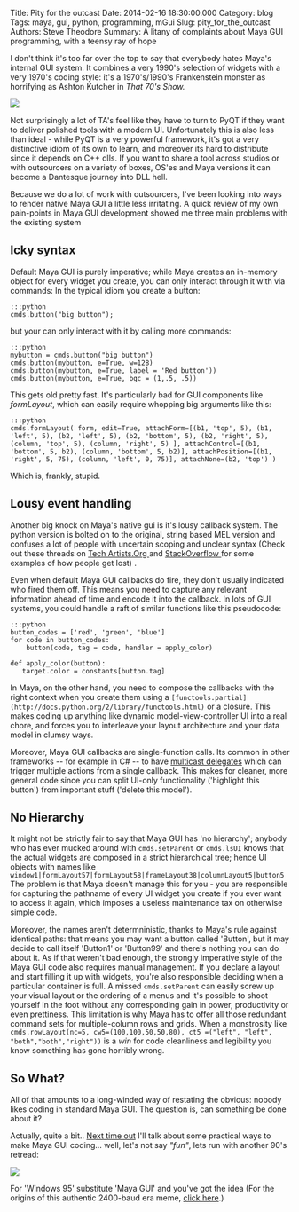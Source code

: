 Title: Pity for the outcast
Date: 2014-02-16 18:30:00.000
Category: blog
Tags: maya, gui, python, programming, mGui
Slug: pity_for_the_outcast
Authors: Steve Theodore
Summary: A litany of complaints about Maya GUI programming, with a teensy ray of hope

I don't think it's too far over the top to say that everybody hates Maya's internal GUI system. It combines a very 1990's selection of widgets with a very 1970's coding style: it's a  1970's/1990's Frankenstein monster as horrifying as Ashton Kutcher in _That 70's Show._  

_[![](http://www.mediabistro.com/prnewser/files/2013/11/cmKUTCHER_ARTICLE_narrowweb__300x3532.jpg)](http://www.mediabistro.com/prnewser/files/2013/11/cmKUTCHER_ARTICLE_narrowweb__300x3532.jpg)_
  
Not surprisingly a lot of TA's feel like they have to turn to PyQT if they want to deliver polished tools with a modern UI.  Unfortunately this is also less than ideal - while PyQT is a very powerful framework, it's got a very distinctive idiom of its own to learn, and moreover its hard to distribute since it depends on C++ dlls.  If you want to share a tool across studios or with outsourcers on a variety of boxes, OS'es and Maya versions it can become a Dantesque journey into DLL hell.  
  
Because we do a lot of work with outsourcers, I've been looking into ways to render native Maya GUI a little less irritating. A quick review of my own pain-points in Maya GUI development showed me three main problems with the existing system    

## Icky syntax

Default Maya GUI is purely imperative; while Maya creates an in-memory object for every widget you create, you can only interact through it with via commands: In the typical idiom you create a button:    
    
    :::python
    cmds.button("big button");

  
but your can only interact with it by calling more commands:   

    :::python
    mybutton = cmds.button("big button")  
    cmds.button(mybutton, e=True, w=128)  
    cmds.button(mybutton, e=True, label = 'Red button'))  
    cmds.button(mybutton, e=True, bgc = (1,.5, .5))  
    

This gets old pretty fast.  It's particularly bad for GUI components like _formLayout_, which can easily require whopping big arguments like this:
        
    :::python  
    cmds.formLayout( form, edit=True, attachForm=[(b1, 'top', 5), (b1, 'left', 5), (b2, 'left', 5), (b2, 'bottom', 5), (b2, 'right', 5), (column, 'top', 5), (column, 'right', 5) ], attachControl=[(b1, 'bottom', 5, b2), (column, 'bottom', 5, b2)], attachPosition=[(b1, 'right', 5, 75), (column, 'left', 0, 75)], attachNone=(b2, 'top') )  
    

  
Which is, frankly, stupid.  

## Lousy event handling

Another big knock on Maya's native gui is it's lousy callback system. The python version is bolted on to the original, string based MEL version and confuses a lot of people with uncertain scoping and unclear syntax (Check out these threads on [Tech Artists.Org ](http://tech-artists.org/forum/showthread.php?3205-why-scriptJob-doesnt-work-in-case-of-attrControlGrp&highlight=callback)and  [StackOverflow ](http://stackoverflow.com/questions/21036620/executing-different-functions-based-on-options-selected)for some examples of how people get lost) .  
  
Even when default Maya GUI callbacks do fire, they don't usually indicated who fired them off. This means you need to capture any relevant information ahead of time and encode it into the callback. In lots of GUI systems, you could handle a raft of similar functions like this pseudocode:  

    
    
    :::python  
    button_codes = ['red', 'green', 'blue']  
    for code in button_codes:  
        button(code, tag = code, handler = apply_color)  
      
    def apply_color(button):  
       target.color = constants[button.tag]  
    


In Maya, on the other hand, you need to compose the callbacks with the right context when you create them using a `[functools.partial](http://docs.python.org/2/library/functools.html)` or a closure.  This makes coding up anything like dynamic model-view-controller UI into a real chore, and forces you to interleave your layout architecture and your data model in clumsy ways.  
  
Moreover, Maya GUI callbacks are single-function calls. Its common in other frameworks -- for example in C#  -- to have [multicast delegates](http://msdn.microsoft.com/en-us/library/ms173175.aspx) which can trigger multiple actions from a single callback. This makes for cleaner, more general code since you can split UI-only functionality ('highlight this button') from important stuff ('delete this model').  

## No Hierarchy

It might not be strictly fair to say that Maya GUI has 'no hierarchy'; anybody who has ever mucked around with `cmds.setParent` or `cmds.lsUI` knows that the actual widgets are composed in a strict hierarchical tree; hence UI objects with names like  
`window1|formLayout57|formLayout58|frameLayout38|columnLayout5|button5`  
The problem is that Maya doesn't manage this for you - you are responsible for capturing the pathname of every UI widget you create if you ever want to access it again, which imposes a useless maintenance tax on otherwise simple code. 

Moreover, the names aren't determninistic, thanks to Maya's rule against identical paths: that means you may want a button called 'Button', but it may decide to call itself 'Button1' or 'Button99' and there's nothing you can do about it. As if that weren't bad enough, the strongly imperative style of the Maya GUI code also requires manual management. If you declare a layout and start filling it up with widgets, you're also responsible deciding when a particular container is full. A missed `cmds.setParent` can easily screw up your visual layout or the ordering of a menus and it's possible to shoot yourself in the foot without any corresponding gain in power, productivity or even prettiness. This limitation is why Maya has to offer all those redundant command sets for multiple-column rows and grids. When a monstrosity like `cmds.rowLayout(nc=5, cw5=(100,100,50,50,80), ct5 =("left", "left", "both","both","right"))` is a _win_ for code cleanliness and legibility you know something has gone horribly wrong. 

## So What?

All of that amounts to a long-winded way of restating the obvious: nobody likes coding in standard Maya GUI.  The question is, can something be done about it?


Actually, quite a bit..  [Next time out](http://techartsurvival.blogspot.com/2014/02/rescuing-maya-gui-from-itself.html) I'll talk about some practical ways to make Maya GUI coding... well, let's not say _"fun"_, lets run with another 90's retread:

[![](http://www.kraigbrockschmidt.com/mm/images/Win95_Sucks_Less_T-Shirt.jpg)](http://www.kraigbrockschmidt.com/mm/images/Win95_Sucks_Less_T-Shirt.jpg)
  

For 'Windows 95' substitute 'Maya GUI' and you've got the idea (For the origins of this authentic 2400-baud era meme, [click here](http://blogs.msdn.com/b/oldnewthing/archive/2010/08/24/10053386.aspx).) 

